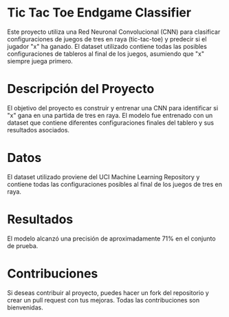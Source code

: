 # Tic Tac Toe Endgame Classifier
Este proyecto utiliza una Red Neuronal Convolucional (CNN) para clasificar configuraciones de juegos de tres en raya (tic-tac-toe) y predecir si el jugador "x" ha ganado. El dataset utilizado contiene todas las posibles configuraciones de tableros al final de los juegos, asumiendo que "x" siempre juega primero.

# Descripción del Proyecto
El objetivo del proyecto es construir y entrenar una CNN para identificar si "x" gana en una partida de tres en raya. El modelo fue entrenado con un dataset que contiene diferentes configuraciones finales del tablero y sus resultados asociados.

# Datos
El dataset utilizado proviene del UCI Machine Learning Repository y contiene todas las configuraciones posibles al final de los juegos de tres en raya.

# Resultados
El modelo alcanzó una precisión de aproximadamente 71% en el conjunto de prueba.

# Contribuciones
Si deseas contribuir al proyecto, puedes hacer un fork del repositorio y crear un pull request con tus mejoras. Todas las contribuciones son bienvenidas.
